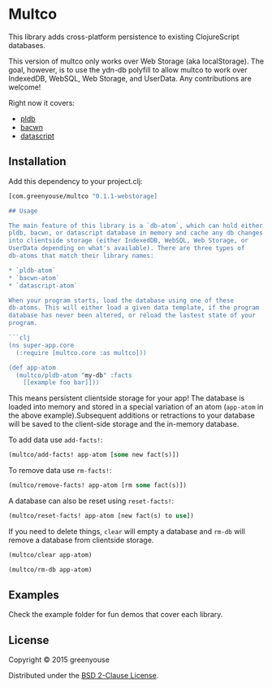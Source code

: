 # Multco

This library adds cross-platform persistence to existing ClojureScript
databases.

This version of multco only works over Web Storage (aka
localStorage). The goal, however, is to use the ydn-db polyfill to allow
multco to work over IndexedDB, WebSQL, Web Storage, and UserData. Any
contributions are welcome! 

Right now it covers:
* [pldb](https://github.com/clojure/core.logic) 
* [bacwn](https://github.com/fogus/bacwn)
* [datascript](https://github.com/tonsky/datascript)

## Installation

Add this dependency to your project.clj:
```clj
[com.greenyouse/multco "0.1.1-webstorage]

## Usage

The main feature of this library is a `db-atom`, which can hold either a
pldb, bacwn, or datascript database in memory and cache any db changes
into clientside storage (either IndexedDB, WebSQL, Web Storage, or
UserData depending on what's available). There are three types of
db-atoms that match their library names: 

* `pldb-atom`
* `bacwn-atom`
* `datascript-atom`

When your program starts, load the database using one of these
db-atoms. This will either load a given data template, if the program
database has never been altered, or reload the lastest state of your
program.   

```clj
(ns super-app.core
  (:require [multco.core :as multco]))

(def app-atom
  (multco/pldb-atom "my-db" :facts 
    [[example foo bar]]))
```

This means persistent clientside storage for your app! The database is
loaded into memory and stored in a special variation of an atom
(`app-atom` in the above example).Subsequent additions or retractions to
your database will be saved to the client-side storage and the in-memory
database. 

To add data use `add-facts!`:

```clj
(multco/add-facts! app-atom [some new fact(s)])
```

To remove data use `rm-facts!`:

```clj
(multco/remove-facts! app-atom [rm some fact(s)])
```

A database can also be reset using `reset-facts!`:

```clj
(multco/reset-facts! app-atom [new fact(s) to use])
```

If you need to delete things, `clear` will empty a database and `rm-db`
will remove a database from clientside storage.

```clj
(multco/clear app-atom)

(multco/rm-db app-atom)
```

## Examples

Check the example folder for fun demos that cover each library.


## License

Copyright © 2015 greenyouse

Distributed under the [BSD 2-Clause License](http://www.opensource.org/licenses/BSD-2-Clause).

